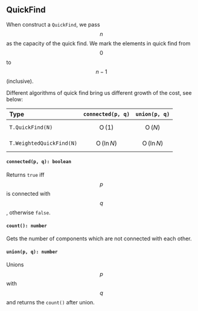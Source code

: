 <a name="t"></a>

<a name="quickfind"></a>
## QuickFind
When construct a `QuickFind`, we pass $$n$$ as the capacity of the quick find. 
We mark the elements in quick find from $$0$$ to $$n-1$$ (inclusive).

Different algorithms of quick find bring us different growth of the cost, see below:

Type | `connected(p, q)` | `union(p, q)`
:----|:-----------------:|:-------------:
`T.QuickFind(N)` | $$\operatorname{O}(1)$$ | $$\operatorname{O}(N)$$
`T.WeightedQuickFind(N)` | $$\operatorname{O}(\ln N)$$ | $$\operatorname{O}(\ln N)$$

#### `connected(p, q): boolean`
Returns `true` iff $$p$$ is connected with $$q$$, otherwise `false`.
#### `count(): number`
Gets the number of components which are not connected with each other.
#### `union(p, q): number`
Unions $$p$$ with $$q$$ and returns the `count()` after union.

<!--[Back to top](#t)-->